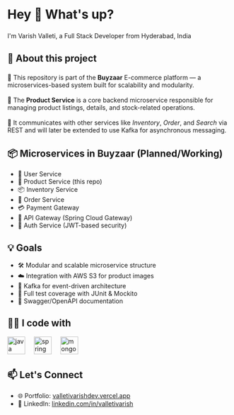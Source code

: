 <h1 align="left">Hey 👋 What's up?</h1>

###

<p align="left">I'm Varish Valleti, a Full Stack Developer from Hyderabad, India</p>

###

<h2 align="left">🧠 About this project</h2>

###

<p align="left">
  🚀 This repository is part of the <strong>Buyzaar</strong> E-commerce platform — a microservices-based system built for scalability and modularity.<br><br>
  🛒 The <strong>Product Service</strong> is a core backend microservice responsible for managing product listings, details, and stock-related operations.<br><br>
  🔗 It communicates with other services like <em>Inventory</em>, <em>Order</em>, and <em>Search</em> via REST and will later be extended to use Kafka for asynchronous messaging.
</p>

###

<h2 align="left">📦 Microservices in Buyzaar (Planned/Working)</h2>

- 🧍 User Service  
- 🛒 Product Service (this repo)  
- 📦 Inventory Service  
- 📑 Order Service  
- 💳 Payment Gateway  
- 🚪 API Gateway (Spring Cloud Gateway)  
- 🔐 Auth Service (JWT-based security)

###

<h2 align="left">💡 Goals</h2>

- 🛠 Modular and scalable microservice structure
- ☁️ Integration with AWS S3 for product images
- 💬 Kafka for event-driven architecture
- 🧪 Full test coverage with JUnit & Mockito
- 📘 Swagger/OpenAPI documentation

###

<h2 align="left">🧑‍💻 I code with</h2>

<div align="left">
  <img src="https://cdn.jsdelivr.net/gh/devicons/devicon/icons/java/java-original.svg" height="40" alt="java logo" />
  <img width="12" />
  <img src="https://cdn.jsdelivr.net/gh/devicons/devicon/icons/spring/spring-original.svg" height="40" alt="spring logo" />
  <img width="12" />
  <img src="https://cdn.jsdelivr.net/gh/devicons/devicon/icons/mongodb/mongodb-original.svg" height="40" alt="mongodb logo" />
</div>

###

<h2 align="left">📫 Let's Connect</h2>

- 🌐 Portfolio: [valletivarishdev.vercel.app](https://valletivarishdev.vercel.app)
- 💼 LinkedIn: [linkedin.com/in/valletivarish](https://linkedin.com/in/valletivarish)

